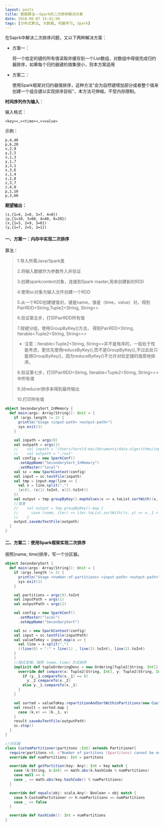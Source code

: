```yaml
---
layout: posts
title: 数据算法——Spark的二次排序解决方案
date: 2018-06-07 15:41:50
tags: [分布式算法, 大数据, 机器学习, Spark]
---
```


在Saprk中解决二次排序问题，又以下两种解决方案：

* 方案一：

  将一个给定的键的所有值读取并缓存到一个List数组，对数组中得值完成归约器排序，如果每个归约器键的值集很小，则本方案适用

* 方案二：

  使用Spark框架对归约器值排序，这种方法“会为自然键增加部分或者整个值来创建一个组合键以实现排序目标”，本方法可伸缩，不受内存限制。
<!-- more-->
**时间序列作为输入**：

输入格式：

```
<key><,><time><,><value>
```

示例：

```
p,4,40
p,6,20
x,2,9
y,2,5
x,1,3
y,1,7
y,3,1
x,3,6
z,1,4
z,2,8
z,3,7
z,4,0
p,1,10
p,3,60
```

**期望输出：**

```
(z,{1=4, 2=8, 3=7, 4=0})
(p,{1=10, 3=60, 4=40, 6=20})
(x,{1=3, 2=9, 3=6})
(y,{1=7, 2=5, 3=1})
```

#### 一、方案一：内存中实现二次排序

算法：

>1.导入所需Java/Spark类
>
>2.将输入数据作为参数传入并验证
>
>3.创建sparkcontext对象，连接到Spark master,用来创建新的RDD
>
>4.使用sc对象为输入文件创建一个RDD
>
>5.从一个RDD<String>创建键值对，键是name，值是（time，value）对，得到PairRDD<String,Tuple2<String, String>>
>
>6.验证第五步，打印PairRDD所有值
>
>7.按键分组，使用GroupByKey()方法， 得到PairRDD<String, Iterable<Tuple2<String, String>>>
>
>* 注意：Iterable<Tuple2<String, String>>并不是有序的，一般处于性能考虑，更优先使用reduceByKey(),而不是GroupByKey(),不过此处只能用GroupByKey()，因为reduceByKey()不允许对给定键的值原地排序。
>
>8.验证第七步，打印PairRDD<String, Iterable<Tuple2<String, String>>>中所有值
>
>9.对reducer排序来得到最终输出
>
>10.打印所有值

```scala
object SecondarySort_InMemory {
  def main(args: Array[String]): Unit = {
    if (args.length != 2) {
      println("Usage <input-path> <output-path>")
      sys.exit(1)
    }

    val inpath = args(0)
    val outpath = args(1)
    //    val inpath = "/Users/harold-mac/Documents/data-algorithms/input"
    //    val outpath = "./out"
    val config = new SparkConf()
      .setAppName("SecondarySort_InMemory")
      .setMaster("local")
    val sc = new SparkContext(config)
    val input = sc.textFile(inpath)
    val tmp = input.map(line => {
      val x = line.split(",")
      (x(0), (x(1).toInt, x(2).toInt))
    })
    val output = tmp.groupByKey().mapValues(x => x.toList.sortWith((x, y) => x._1 > y._1))
    //或者
    //    val output = tmp.groupByKey().map {
    //      case (name, iter) => iter.toList.sortWith((x, y) => x._1 > y._1)
    //    }
    output.saveAsTextFile(outpath)
  }
}
```



#### 二、方案二：使用Spark框架实现二次排序

按照(name, time)排序，写一个分区器。

```scala
object SecondarySort {
  def main(args: Array[String]): Unit = {
    if (args.length != 3) {
      println("Usage <number-of-partitions> <input-path> <output-path>")
      sys.exit(1)
    }

    val partitions = args(0).toInt
    val inputPath = args(1)
    val outputPath = args(2)

    val config = new SparkConf()
      .setMaster("local")
      .setAppName("SecondarySort")

    val sc = new SparkContext(config)
    val input = sc.textFile(inputPath)
    val valueToKey = input.map(x => {
      val line = x.split(",")
      ((line(0) + "-" + line(1) , line(2).toInt), line(2).toInt)
    }
    )
    //隐式变换，按照（name，time）方式排序
    implicit def tupleOrderingDesc = new Ordering[Tuple2[String, Int]] {
      override def compare(x: Tuple2[String, Int], y: Tuple2[String, Int]): Int = {
        if (y._1.compareTo(x._1) == 0)
          y._2.compareTo(x._2)
        else y._1.compareTo(x._1)
      }
    }

    val sorted = valueToKey.repartitionAndSortWithinPartitions(new CustomPartitioner(partitions))
    val result = sorted.map {
      case (k,v) => (k._1, v)
    }
    result.saveAsTextFile(outputPath)
    sc.stop()
  }
}
```

```scala
//分区器
class CustomPartitioner(partitons :Int) extends Partitioner{
  require(partitons >0, s"Number of partitons ($partitons) cannot be negative.")
  override def numPartitions: Int = partitons

  override def getPartition(key: Any): Int = key match {
    case (k:String, v:Int) => math.abs(k.hashCode % numPartitions)
    case null => 0
    case _ => math.abs(key.hashCode() % numPartitions)
  }

  override def equals(obj: scala.Any): Boolean = obj match {
    case h:CustomPartitioner => h.numPartitions == numPartitions
    case _ => false
  }

  override def hashCode(): Int = numPartitions
}
```
